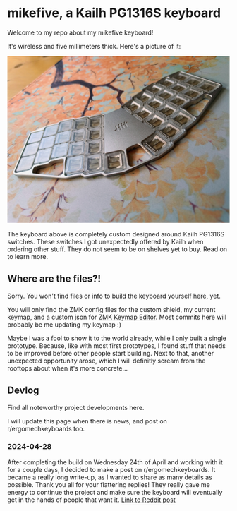 # mikefive, a Kailh PG1316S keyboard

Welcome to my repo about my mikefive keyboard! 

It's wireless and five millimeters thick. Here's a picture of it:

![](images/mikefive%20done2.jpg)

The keyboard above is completely custom designed around Kailh PG1316S switches. 
These switches I got unexpectedly offered by Kailh when ordering other stuff. 
They do not seem to be on shelves yet to buy. Read on to learn more.

## Where are the files?!

Sorry. You won't find files or info to build the keyboard yourself here, yet. 

You will only find the ZMK config files for the custom shield, my current keymap, and a custom json for [ZMK Keymap Editor](https://nickcoutsos.github.io/keymap-editor/). 
Most commits here will probably be me updating my keymap :)

Maybe I was a fool to show it to the world already, while I only built a single prototype. 
Because, like with most first prototypes, I found stuff that needs to be improved before other people start building. 
Next to that, another unexpected opportunity arose, which I will definitly scream from the rooftops about when it's more concrete...

## Devlog

Find all noteworthy project developments here. 

I will update this page when there is news, and post on r/ergomechkeyboards too.

### 2024-04-28 
After completing the build on Wednesday 24th of April and working with it for a couple days, I decided to make a post on r/ergomechkeyboards. 
It became a really long write-up, as I wanted to share as many details as possible.
Thank you all for your flattering replies! They really gave me energy to continue the project and make sure the keyboard will eventually get in the hands of people that want it.
[Link to Reddit post](https://www.reddit.com/r/ErgoMechKeyboards/comments/1cfg3vr/mikefive_a_kailh_pg1316_keyboard/)
